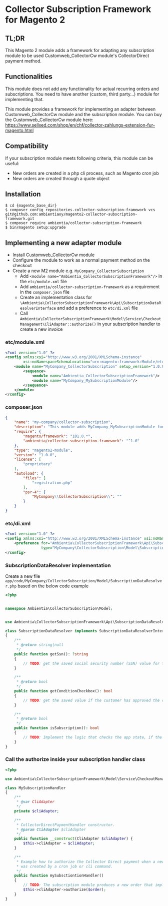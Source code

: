 # Collector Subscription Framework for Magento 2
## TL;DR
This Magento 2 module adds a framework for adapting any subscription module to be used Customweb_CollectorCw module's CollectorDirect payment method.

## Functionalities
This module does not add any functionality for actual recurring orders and subscriptions.
You need to have another (custom, third party...) module for implementing that.

This module provides a framework for implementing an adapter between Customweb_CollectorCw module and the subscription module.
You can buy the Customweb_CollectorCw module here: https://www.sellxed.com/shop/en/chf/collector-zahlungs-extension-fur-magento.html

## Compatibility
If your subscription module meets following criteria, this module can be useful:
* New orders are created in a php cli process, such as Magento cron job
* New orders are created through a quote object

## Installation
```
$ cd {magento_base_dir}
$ composer config repositories.collector-subscription-framework vcs git@github.com:ambientiaoy/magento2-collector-subscription-framework.git
$ composer require ambientia/collector-subscription-framework
$ bin/magento setup:upgrade
```

## Implementing a new adapter module
* Install Customweb_CollectorCw module
* Configure the module to work as a normal payment method on the checkout
* Create a new M2 module e.g. `MyCompany_CollectorSubscription`
  * Add `<module name="Ambientia_CollectorSubscriptionFramework"/>` in the `etc/module.xml` file
  * Add `ambientia/collector-subscription-framework` as a requirement in the `composer.json` file 
  * Create an implementation class for `\Ambientia\CollectorSubscriptionFramework\Api\SubscriptionDataResolverInterface` and add a preference to `etc/di.xml` file
  * Call `Ambientia\CollectorSubscriptionFramework\Model\Service\CheckoutManagement\CliAdapter::authorize()` in your subscription handler to create a new invoice

### etc/module.xml
```xml
<?xml version="1.0" ?>
<config xmlns:xsi="http://www.w3.org/2001/XMLSchema-instance"
        xsi:noNamespaceSchemaLocation="urn:magento:framework:Module/etc/module.xsd">
    <module name="MyCompany_CollectorSubscription" setup_version="1.0.0">
        <sequence>
            <module name="Ambientia_CollectorSubscriptionFramework"/>
            <module name="MyCompany_MySubscriptionModule"/>
        </sequence>
    </module>
</config>
```

### composer.json
```json
{
    "name": "my-company/collector-subscription",
    "description": "This module adds MyCompany_MySubscriptionModule functionalities to Customweb_CollectorCw module.",
    "require": {
        "magento/framework": "101.0.*",
        "ambientia/collector-subscription-framework": "^1.0"
    },
    "type": "magento2-module",
    "version": "1.0.0",
    "license": [
        "proprietary"
    ],
    "autoload": {
        "files": [
            "registration.php"
        ],
        "psr-4": {
            "MyCompany\\CollectorSubscription\\": ""
        }
    }
}
```

### etc/di.xml
```xml
<?xml version="1.0" ?>
<config xmlns:xsi="http://www.w3.org/2001/XMLSchema-instance" xsi:noNamespaceSchemaLocation="urn:magento:framework:ObjectManager/etc/config.xsd">
    <preference for="Ambientia\CollectorSubscriptionFramework\Api\SubscriptionDataResolverInterface"
                type="MyCompany\CollectorSubscription\Model\SubscriptionDataResolver"/>
</config>
```

### SubscriptionDataResolver implementation
Create a new file `app/code/MyCompany/CollectorSubscription/Model/SubscriptionDataResolver.php` based on the below code example
```php
<?php


namespace Ambientia\CollectorSubscription\Model;


use Ambientia\CollectorSubscriptionFramework\Api\SubscriptionDataResolverInterface;

class SubscriptionDataResolver implements SubscriptionDataResolverInterface
{
    /**
     * @return string|null
     */
    public function getSsn(): ?string
    {
        // TODO: get the saved social security number (SSN) value for the currently processed subscription
    }

    /**
     * @return bool
     */
    public function getConditionCheckbox(): bool
    {
        // TODO: get the saved value if the customer has approved the conditions for the currently processed subscription
    }

    /**
     * @return bool
     */
    public function isSubscription(): bool
    {
        // TODO: Implement the logic that checks the app state, if the process is currently handling a subscription.
    }
}
```

### Call the authorize inside your subscription handler class
```php
<?php

use Ambientia\CollectorSubscriptionFramework\Model\Service\CheckoutManagement\CliAdapter;

class MySubscriptionHandler
{
    /**
     * @var CliAdapter
     */
    private $cliAdapter;

    /**
     * CollectorDirectPaymentHandler constructor.
     * @param CliAdapter $cliAdapter
     */
    public function __construct(CliAdapter $cliAdapter) {
        $this->cliAdapter = $cliAdapter;
    }

    /**
     * Example how to authorize the Collector Direct payment when a new order
     * was created by a cron job or cli command.
     */ 
    public function mySubsctiontionHandler()
    {
        // TODO: The subscription module produces a new order that implements Magento\Sales\Api\Data\OrderInterface
        $this->cliAdapter->authorize($order);
    }
}
```
